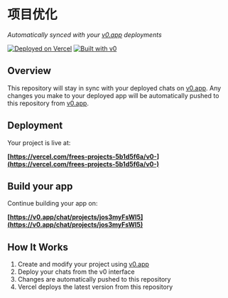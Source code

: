 # 项目优化

*Automatically synced with your [v0.app](https://v0.app) deployments*

[![Deployed on Vercel](https://img.shields.io/badge/Deployed%20on-Vercel-black?style=for-the-badge&logo=vercel)](https://vercel.com/frees-projects-5b1d5f6a/v0-)
[![Built with v0](https://img.shields.io/badge/Built%20with-v0.app-black?style=for-the-badge)](https://v0.app/chat/projects/jos3myFsWI5)

## Overview

This repository will stay in sync with your deployed chats on [v0.app](https://v0.app).
Any changes you make to your deployed app will be automatically pushed to this repository from [v0.app](https://v0.app).

## Deployment

Your project is live at:

**[https://vercel.com/frees-projects-5b1d5f6a/v0-](https://vercel.com/frees-projects-5b1d5f6a/v0-)**

## Build your app

Continue building your app on:

**[https://v0.app/chat/projects/jos3myFsWI5](https://v0.app/chat/projects/jos3myFsWI5)**

## How It Works

1. Create and modify your project using [v0.app](https://v0.app)
2. Deploy your chats from the v0 interface
3. Changes are automatically pushed to this repository
4. Vercel deploys the latest version from this repository
